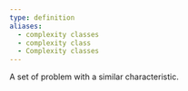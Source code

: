 ```yaml
---
type: definition
aliases:
  - complexity classes
  - complexity class
  - Complexity classes
---
```

A set of problem with a similar characteristic. 